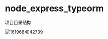 # node_express_typeorm

项目目录结构

![1619684042739](https://img-blog.csdnimg.cn/20210429161732207.png?x-oss-process=image/watermark,type_ZmFuZ3poZW5naGVpdGk,shadow_10,text_aHR0cHM6Ly9ibG9nLmNzZG4ubmV0L3FxXzM3MTIwNzE0,size_16,color_FFFFFF,t_70#pic_center)